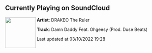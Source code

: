 ## Currently Playing on SoundCloud

[<img align="left" width="100" src="https://i1.sndcdn.com/artworks-000544338789-amcy0b-t500x500.jpg">](https://soundcloud.com/drakeo-the-ruler/damn-daddy-feat-ohgeesy?in=drakeo-the-ruler/sets/cold-devil-1)

**Artist**: DRAKEO The Ruler 

**Track**: Damn Daddy Feat. Ohgeesy (Prod. Duse Beats)

Last updated at 03/10/2022 19:28
